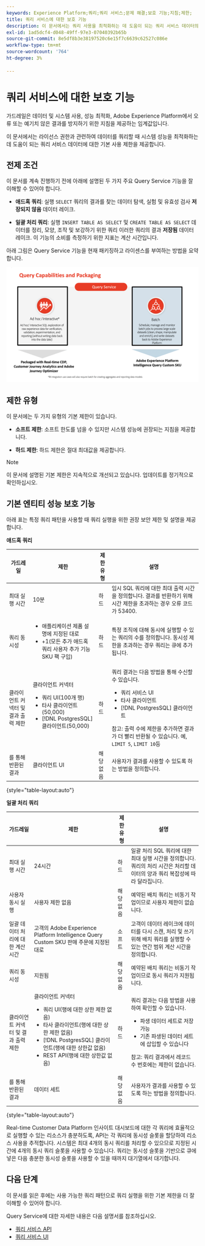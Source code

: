 ```yaml
---
keywords: Experience Platform;쿼리;쿼리 서비스;문제 해결;보호 기능;지침;제한;
title: 쿼리 서비스에 대한 보호 기능
description: 이 문서에서는 쿼리 사용을 최적화하는 데 도움이 되는 쿼리 서비스 데이터의 사용 제한에 대한 정보를 제공합니다.
exl-id: 1ad5dcf4-d048-49ff-97e3-07040392b65b
source-git-commit: 8e5df8b3e38197520c6e15f7c6639c62527c086e
workflow-type: tm+mt
source-wordcount: '764'
ht-degree: 3%

---
```


# 쿼리 서비스에 대한 보호 기능

가드레일은 데이터 및 시스템 사용, 성능 최적화, Adobe Experience Platform에서 오류 또는 예기치 않은 결과를 방지하기 위한 지침을 제공하는 임계값입니다.

이 문서에서는 라이선스 권한과 관련하여 데이터를 쿼리할 때 시스템 성능을 최적화하는 데 도움이 되는 쿼리 서비스 데이터에 대한 기본 사용 제한을 제공합니다.

## 전제 조건

이 문서를 계속 진행하기 전에 아래에 설명된 두 가지 주요 Query Service 기능을 잘 이해할 수 있어야 합니다.

* **애드혹 쿼리**: 실행 `SELECT` 쿼리의 결과를 찾는 데이터 탐색, 실험 및 유효성 검사 **저장되지 않음** 데이터 레이크.

* **일괄 처리 쿼리**: 실행 `INSERT TABLE AS SELECT` 및 `CREATE TABLE AS SELECT` 데이터를 정리, 모양, 조작 및 보강하기 위한 쿼리 이러한 쿼리의 결과 **저장됨** 데이터 레이크. 이 기능의 소비를 측정하기 위한 지표는 계산 시간입니다.

아래 그림은 Query Service 기능을 현재 패키징하고 라이센스를 부여하는 방법을 요약합니다.

![라이센스와 관련된 Query Service 기능의 배포 및 패키징을 설명하는 다이어그램입니다.](./images/guardrails/query-capabilities.png)

## 제한 유형

이 문서에는 두 가지 유형의 기본 제한이 있습니다.

* **소프트 제한**: 소프트 한도를 넘을 수 있지만 시스템 성능에 권장되는 지침을 제공합니다.

* **하드 제한**: 하드 제한은 절대 최대값을 제공합니다.

>[!NOTE]
>
>이 문서에 설명된 기본 제한은 지속적으로 개선되고 있습니다. 업데이트를 정기적으로 확인하십시오.

## 기본 엔티티 성능 보호 기능

아래 표는 특정 쿼리 패턴을 사용할 때 쿼리 실행을 위한 권장 보안 제한 및 설명을 제공합니다.

**애드혹 쿼리**

| **가드레일** | **제한** | **제한 유형** | **설명** |
|---|---|---|---|
| 최대 실행 시간 | 10분 | 하드 | 임시 SQL 쿼리에 대한 최대 출력 시간을 정의합니다. 결과를 반환하기 위해 시간 제한을 초과하는 경우 오류 코드가 53400. |
| 쿼리 동시성 | <ul><li>애플리케이션 제품 설명에 지정된 대로</li><li>+1(모든 추가 애드혹 쿼리 사용자 추가 기능 SKU 팩 구입)</li></ul> | 하드 | 특정 조직에 대해 동시에 실행할 수 있는 쿼리의 수를 정의합니다. 동시성 제한을 초과하는 경우 쿼리는 큐에 추가됩니다. |
| 클라이언트 커넥터 및 결과 출력 제한 | 클라이언트 커넥터<ul><li>쿼리 UI(100개 행)</li><li>타사 클라이언트(50,000)</li><li>[!DNL PostgresSQL] 클라이언트(50,000)</li></ul> | 하드 | 쿼리 결과는 다음 방법을 통해 수신할 수 있습니다.<ul><li>쿼리 서비스 UI</li><li>타사 클라이언트</li><li>[!DNL PostgresSQL] 클라이언트</li></ul>참고: 출력 수에 제한을 추가하면 결과가 더 빨리 반환될 수 있습니다. 예, `LIMIT 5`, `LIMIT 10`등 |
| 를 통해 반환된 결과 | 클라이언트 UI | 해당 없음 | 사용자가 결과를 사용할 수 있도록 하는 방법을 정의합니다. |

{style=&quot;table-layout:auto&quot;}

**일괄 처리 쿼리**

| **가드레일** | **제한** | **제한 유형** | **설명** |
|---|---|---|---|
| 최대 실행 시간 | 24시간 | 하드 | 일괄 처리 SQL 쿼리에 대한 최대 실행 시간을 정의합니다.<br>쿼리의 처리 시간은 처리할 데이터의 양과 쿼리 복잡성에 따라 달라집니다. |
| 사용자 동시 실행 | 사용자 제한 없음 | 해당 없음 | 예약된 배치 쿼리는 비동기 작업이므로 사용자 제한이 없습니다. |
| 일괄 데이터 처리에 대한 계산 시간 | 고객의 Adobe Experience Platform Intelligence Query Custom SKU 판매 주문에 지정된 대로 | 소프트 | 고객이 데이터 레이크에 데이터를 다시 스캔, 처리 및 쓰기 위해 배치 쿼리를 실행할 수 있는 연간 범위 계산 시간을 정의합니다. |
| 쿼리 동시성 | 지원됨 | 해당 없음 | 예약된 배치 쿼리는 비동기 작업이므로 동시 쿼리가 지원됩니다. |
| 클라이언트 커넥터 및 결과 출력 제한 | 클라이언트 커넥터<ul><li>쿼리 UI(행에 대한 상한 제한 없음)</li><li>타사 클라이언트(행에 대한 상한 제한 없음)</li><li>[!DNL PostgresSQL] 클라이언트(행에 대한 상한값 없음)</li><li>REST API(행에 대한 상한값 없음)</li></ul> | 하드 | 쿼리 결과는 다음 방법을 사용하여 확인할 수 있습니다.<ul><li>파생 데이터 세트로 저장 가능</li><li>기존 파생된 데이터 세트에 삽입할 수 있습니다</li></ul>참고: 쿼리 결과에서 레코드 수 번호에는 제한이 없습니다. |
| 를 통해 반환된 결과 | 데이터 세트 | 해당 없음 | 사용자가 결과를 사용할 수 있도록 하는 방법을 정의합니다. |

{style=&quot;table-layout:auto&quot;}

Real-time Customer Data Platform 인사이트 대시보드에 대한 각 쿼리에 효율적으로 실행할 수 있는 리소스가 충분하도록, API는 각 쿼리에 동시성 슬롯을 할당하여 리소스 사용을 추적합니다. 시스템은 최대 4개의 동시 쿼리를 처리할 수 있으므로 지정된 시간에 4개의 동시 쿼리 슬롯을 사용할 수 있습니다. 쿼리는 동시성 슬롯을 기반으로 큐에 넣은 다음 충분한 동시성 슬롯을 사용할 수 있을 때까지 대기열에서 대기합니다.

## 다음 단계

이 문서를 읽은 후에는 사용 가능한 쿼리 패턴으로 쿼리 실행을 위한 기본 제한을 더 잘 이해할 수 있어야 합니다.

Query Service에 대한 자세한 내용은 다음 설명서를 참조하십시오.

* [쿼리 서비스 API](./api/getting-started.md)
* [쿼리 서비스 UI](./ui/overview.md)
